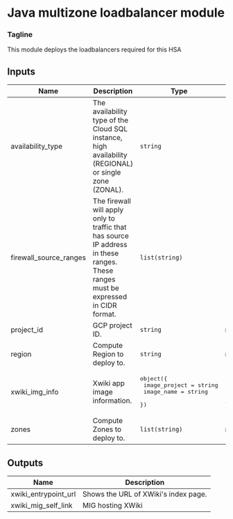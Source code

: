 # Java multizone loadbalancer module

### Tagline
This module deploys the loadbalancers required for this HSA

<!-- BEGINNING OF PRE-COMMIT-TERRAFORM DOCS HOOK -->
## Inputs

| Name | Description | Type | Default | Required |
|------|-------------|------|---------|:--------:|
| availability\_type | The availability type of the Cloud SQL instance, high availability (REGIONAL) or single zone (ZONAL). | `string` | `"REGIONAL"` | no |
| firewall\_source\_ranges | The firewall will apply only to traffic that has source IP address in these ranges. These ranges must be expressed in CIDR format. | `list(string)` | <pre>[<br>  "130.211.0.0/22",<br>  "35.191.0.0/16"<br>]</pre> | no |
| project\_id | GCP project ID. | `string` | n/a | yes |
| region | Compute Region to deploy to. | `string` | n/a | yes |
| xwiki\_img\_info | Xwiki app image information. | <pre>object({<br>    image_project = string<br>    image_name    = string<br>  })</pre> | <pre>{<br>  "image_name": "hsa-xwiki-vm-img-latest",<br>  "image_project": "hsa-public"<br>}</pre> | no |
| zones | Compute Zones to deploy to. | `list(string)` | n/a | yes |

## Outputs

| Name | Description |
|------|-------------|
| xwiki\_entrypoint\_url | Shows the URL of XWiki's index page. |
| xwiki\_mig\_self\_link | MIG hosting XWiki |

<!-- END OF PRE-COMMIT-TERRAFORM DOCS HOOK -->
